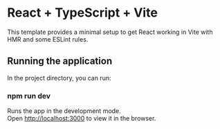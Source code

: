 # React + TypeScript + Vite

This template provides a minimal setup to get React working in Vite with HMR and some ESLint rules.

## Running the application

In the project directory, you can run:

### npm run dev

Runs the app in the development mode.\
Open [http://localhost:3000](http://localhost:3000) to view it in the browser.
